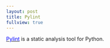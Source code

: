 ```yaml
---
layout: post
title: Pylint
fullview: true
---
```


[<span style="color: blue">Pylint</span>](https://www.pylint.org) is a static analysis tool for Python.
